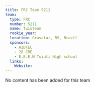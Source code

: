 ```yaml
---
title: FRC Team 5211
team:
  type: FRC
  number: 5211
  name: Tuiuteam
  rookie_year: 
  location: Gravatai, RS, Brazil
  sponsors:
    - AIDTEC
    - 28 CRE
    - E.E.E.M Tuiuti High school
  links:
    Website: 
---
```

No content has been added for this team